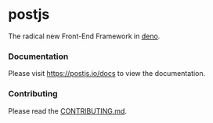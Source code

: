 # postjs
The radical new Front-End Framework in [deno](https://deno.land).

### Documentation
Please visit https://postjs.io/docs to view the documentation.

### Contributing
Please read the [CONTRIBUTING.md](CONTRIBUTING.md).